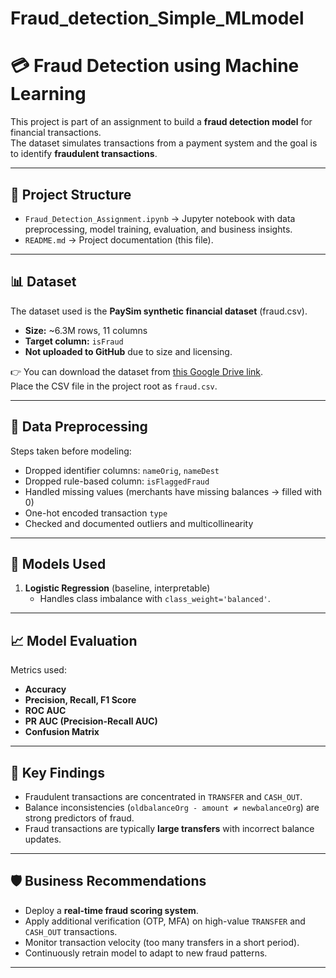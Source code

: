# Fraud_detection_Simple_MLmodel

# 💳 Fraud Detection using Machine Learning

This project is part of an assignment to build a **fraud detection model** for financial transactions.  
The dataset simulates transactions from a payment system and the goal is to identify **fraudulent transactions**.  

---

## 📂 Project Structure

- `Fraud_Detection_Assignment.ipynb` → Jupyter notebook with data preprocessing, model training, evaluation, and business insights.
- `README.md` → Project documentation (this file).

---

## 📊 Dataset

The dataset used is the **PaySim synthetic financial dataset** (fraud.csv).  
- **Size:** ~6.3M rows, 11 columns  
- **Target column:** `isFraud`  
- **Not uploaded to GitHub** due to size and licensing.  

👉 You can download the dataset from [this Google Drive link](https://drive.google.com/uc?id=1VQ-HAm0oHbv0GmDKP2iqqFNc5aI91OLn&export=download).  
Place the CSV file in the project root as `fraud.csv`.

---

## 🧹 Data Preprocessing

Steps taken before modeling:
- Dropped identifier columns: `nameOrig`, `nameDest`
- Dropped rule-based column: `isFlaggedFraud`
- Handled missing values (merchants have missing balances → filled with 0)
- One-hot encoded transaction `type`
- Checked and documented outliers and multicollinearity

---

## 🤖 Models Used

1. **Logistic Regression** (baseline, interpretable)  
   - Handles class imbalance with `class_weight='balanced'`.   

---

## 📈 Model Evaluation

Metrics used:
- **Accuracy**  
- **Precision, Recall, F1 Score**  
- **ROC AUC**  
- **PR AUC (Precision-Recall AUC)**  
- **Confusion Matrix**  


---

## 🔑 Key Findings

- Fraudulent transactions are concentrated in `TRANSFER` and `CASH_OUT`.  
- Balance inconsistencies (`oldbalanceOrg - amount ≠ newbalanceOrg`) are strong predictors of fraud.  
- Fraud transactions are typically **large transfers** with incorrect balance updates.

---

## 🛡️ Business Recommendations

- Deploy a **real-time fraud scoring system**.  
- Apply additional verification (OTP, MFA) on high-value `TRANSFER` and `CASH_OUT` transactions.  
- Monitor transaction velocity (too many transfers in a short period).  
- Continuously retrain model to adapt to new fraud patterns.  

---
